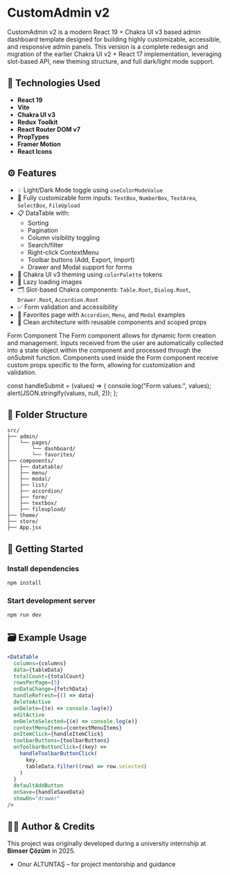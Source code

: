 
# CustomAdmin v2

CustomAdmin v2 is a modern React 19 + Chakra UI v3 based admin dashboard template designed for building highly customizable, accessible, and responsive admin panels. This version is a complete redesign and migration of the earlier Chakra UI v2 + React 17 implementation, leveraging slot-based API, new theming structure, and full dark/light mode support.

## 🧩 Technologies Used

- **React 19**
- **Vite**
- **Chakra UI v3**
- **Redux Toolkit**
- **React Router DOM v7**
- **PropTypes**
- **Framer Motion**
- **React Icons**

## ⚙️ Features

- 💡 Light/Dark Mode toggle using `useColorModeValue`
- 🔧 Fully customizable form inputs: `TextBox`, `NumberBox`, `TextArea`, `SelectBox`, `FileUpload`
- 📋 DataTable with:
  - Sorting
  - Pagination
  - Column visibility toggling
  - Search/filter
  - Right-click ContextMenu
  - Toolbar buttons (Add, Export, Import)
  - Drawer and Modal support for forms
- 🎨 Chakra UI v3 theming using `colorPalette` tokens
- 🔄 Lazy loading images
- 🗂 Slot-based Chakra components: `Table.Root`, `Dialog.Root`, `Drawer.Root`, `Accordion.Root`
- ✅ Form validation and accessibility
- 📁 Favorites page with `Accordion`, `Menu`, and `Modal` examples
- 🧪 Clean architecture with reusable components and scoped props

Form Component
The Form component allows for dynamic form creation and management. Inputs received from the user are automatically collected into a state object within the component and processed through the onSubmit function. Components used inside the Form component receive custom props specific to the form, allowing for customization and validation.


const handleSubmit = (values) => {
    console.log("Form values:", values);
    alert(JSON.stringify(values, null, 2));
};

## 📁 Folder Structure

```
src/
├── admin/
│   └── pages/
│       └── dashboard/
│       └── favorites/
├── components/
│   ├── datatable/
│   ├── menu/
│   ├── modal/
│   ├── list/
│   ├── accordion/
│   ├── form/
│   ├── textbox/
│   ├── fileupload/
├── theme/
├── store/
├── App.jsx
```

## 📌 Getting Started

### Install dependencies

```bash
npm install
```

### Start development server

```bash
npm run dev
```

## 🗃 Example Usage

```jsx
<DataTable
  columns={columns}
  data={tableData}
  totalCount={totalCount}
  rowsPerPage={5}
  onDataChange={fetchData}
  handleRefresh={() => data}
  deleteActive
  onDelete={(e) => console.log(e)}
  editActive
  onDeleteSelected={(e) => console.log(e)}
  contextMenuItems={contextMenuItems}
  onItemClick={handleItemClick}
  toolbarButtons={toolbarButtons}
  onToolbarButtonClick={(key) =>
    handleToolbarButtonClick(
      key,
      tableData.filter((row) => row.selected)
    )
  }
  defaultAddButton
  onSave={handleSaveData}
  showOn="drawer"
/>
```

## 👨‍💻 Author & Credits

This project was originally developed during a university internship at **Bimser Çözüm** in 2025.




- Onur ALTUNTAŞ – for project mentorship and guidance



